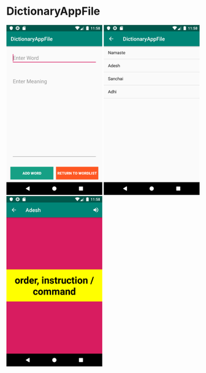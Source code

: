 # DictionaryAppFile
<img src="https://github.com/Reingi/images/blob/master/dictionarymain.png" width="250" title="">   <img src="https://github.com/Reingi/images/blob/master/dictionaryword.png" width="250" title="">   <img src="https://github.com/Reingi/images/blob/master/dictionarymeaning.png" width="250" title="">
